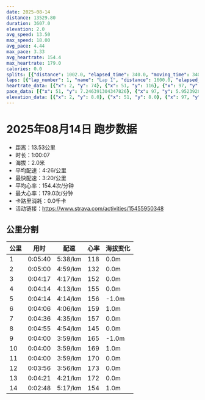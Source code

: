 ```yaml
---
date: 2025-08-14
distance: 13529.80
duration: 3607.0
elevation: 2.0
avg_speed: 13.50
max_speed: 18.00
avg_pace: 4.44
max_pace: 3.33
avg_heartrate: 154.4
max_heartrate: 179.0
calories: 0.0
splits: [{"distance": 1002.0, "elapsed_time": 340.0, "moving_time": 340.0, "average_speed": 2.95, "pace": 5.649728813559321, "average_heartrate": 118.18639053254438, "elevation_difference": 0.0, "split_number": 1}, {"distance": 1001.0, "elapsed_time": 300.0, "moving_time": 300.0, "average_speed": 3.34, "pace": 4.9900299401197605, "average_heartrate": 132.10666666666665, "elevation_difference": 0.0, "split_number": 2}, {"distance": 999.0, "elapsed_time": 257.0, "moving_time": 257.0, "average_speed": 3.89, "pace": 4.284498714652956, "average_heartrate": 152.34630350194553, "elevation_difference": 0.0, "split_number": 3}, {"distance": 1001.0, "elapsed_time": 254.0, "moving_time": 254.0, "average_speed": 3.94, "pace": 4.230126903553299, "average_heartrate": 155.9015748031496, "elevation_difference": 0.0, "split_number": 4}, {"distance": 998.0, "elapsed_time": 254.0, "moving_time": 254.0, "average_speed": 3.93, "pace": 4.24089058524173, "average_heartrate": 156.0236220472441, "elevation_difference": -1.0, "split_number": 5}, {"distance": 999.0, "elapsed_time": 246.0, "moving_time": 246.0, "average_speed": 4.06, "pace": 4.105098522167488, "average_heartrate": 159.6382113821138, "elevation_difference": 1.0, "split_number": 6}, {"distance": 1000.5, "elapsed_time": 276.0, "moving_time": 276.0, "average_speed": 3.63, "pace": 4.591377410468319, "average_heartrate": 157.09057971014494, "elevation_difference": 0.0, "split_number": 7}, {"distance": 1001.5, "elapsed_time": 295.0, "moving_time": 295.0, "average_speed": 3.39, "pace": 4.916430678466076, "average_heartrate": 145.12542372881356, "elevation_difference": 0.0, "split_number": 8}, {"distance": 1000.0, "elapsed_time": 240.0, "moving_time": 240.0, "average_speed": 4.17, "pace": 3.996810551558753, "average_heartrate": 165.55416666666667, "elevation_difference": -1.0, "split_number": 9}, {"distance": 1001.0, "elapsed_time": 240.0, "moving_time": 240.0, "average_speed": 4.17, "pace": 3.996810551558753, "average_heartrate": 169.1875, "elevation_difference": 1.0, "split_number": 10}, {"distance": 1001.0, "elapsed_time": 240.0, "moving_time": 240.0, "average_speed": 4.17, "pace": 3.996810551558753, "average_heartrate": 170.47916666666666, "elevation_difference": 0.0, "split_number": 11}, {"distance": 997.0, "elapsed_time": 236.0, "moving_time": 236.0, "average_speed": 4.22, "pace": 3.9494549763033175, "average_heartrate": 173.3728813559322, "elevation_difference": 0.0, "split_number": 12}, {"distance": 999.5, "elapsed_time": 261.0, "moving_time": 261.0, "average_speed": 3.83, "pace": 4.351618798955613, "average_heartrate": 172.43295019157088, "elevation_difference": 0.0, "split_number": 13}, {"distance": 529.3, "elapsed_time": 168.0, "moving_time": 168.0, "average_speed": 3.15, "pace": 5.291015873015873, "average_heartrate": 154.77380952380952, "elevation_difference": 1.0, "split_number": 14}]
laps: [{"lap_number": 1, "name": "Lap 1", "distance": 1600.0, "elapsed_time": 535.0, "moving_time": 535.0, "average_speed": 2.99, "pace": 5.574147157190635, "average_heartrate": 118.66666666666667, "max_heartrate": 129, "start_date": "2025-08-14 19:41:41+00:00", "elevation_difference": 0.0}, {"lap_number": 2, "name": "Lap 2", "distance": 5000.0, "elapsed_time": 1259.0, "moving_time": 1259.0, "average_speed": 3.97, "pace": 4.19816120906801, "average_heartrate": 155.54054054054055, "max_heartrate": 164, "start_date": "2025-08-14 19:50:37+00:00", "elevation_difference": 0.0}, {"lap_number": 3, "name": "Lap 3", "distance": 1129.46, "elapsed_time": 363.0, "moving_time": 363.0, "average_speed": 3.11, "pace": 5.359067524115756, "average_heartrate": 145.88888888888889, "max_heartrate": 165, "start_date": "2025-08-14 20:11:36+00:00", "elevation_difference": 0.0}, {"lap_number": 4, "name": "Lap 4", "distance": 5000.0, "elapsed_time": 1184.0, "moving_time": 1184.0, "average_speed": 4.22, "pace": 3.9494549763033175, "average_heartrate": 170.13513513513513, "max_heartrate": 179, "start_date": "2025-08-14 20:17:40+00:00", "elevation_difference": 4.0}, {"lap_number": 5, "name": "Lap 5", "distance": 800.38, "elapsed_time": 264.0, "moving_time": 264.0, "average_speed": 3.03, "pace": 5.50056105610561, "average_heartrate": 156.6, "max_heartrate": 159, "start_date": "2025-08-14 20:37:25+00:00", "elevation_difference": 0.0}]
heartrate_data: [{"x": 2, "y": 74}, {"x": 51, "y": 116}, {"x": 97, "y": 121}, {"x": 142, "y": 123}, {"x": 187, "y": 124}, {"x": 231, "y": 120}, {"x": 277, "y": 121}, {"x": 322, "y": 123}, {"x": 366, "y": 125}, {"x": 410, "y": 122}, {"x": 458, "y": 126}, {"x": 501, "y": 129}, {"x": 542, "y": 134}, {"x": 578, "y": 141}, {"x": 612, "y": 150}, {"x": 647, "y": 147}, {"x": 682, "y": 151}, {"x": 717, "y": 152}, {"x": 752, "y": 152}, {"x": 787, "y": 151}, {"x": 822, "y": 154}, {"x": 857, "y": 156}, {"x": 891, "y": 154}, {"x": 925, "y": 155}, {"x": 960, "y": 154}, {"x": 993, "y": 157}, {"x": 1028, "y": 156}, {"x": 1063, "y": 156}, {"x": 1097, "y": 157}, {"x": 1132, "y": 157}, {"x": 1167, "y": 156}, {"x": 1202, "y": 155}, {"x": 1236, "y": 158}, {"x": 1270, "y": 153}, {"x": 1305, "y": 157}, {"x": 1339, "y": 157}, {"x": 1373, "y": 156}, {"x": 1407, "y": 159}, {"x": 1441, "y": 159}, {"x": 1476, "y": 157}, {"x": 1509, "y": 158}, {"x": 1543, "y": 161}, {"x": 1576, "y": 161}, {"x": 1609, "y": 162}, {"x": 1641, "y": 160}, {"x": 1675, "y": 161}, {"x": 1708, "y": 163}, {"x": 1739, "y": 164}, {"x": 1773, "y": 164}, {"x": 1806, "y": 165}, {"x": 1855, "y": 146}, {"x": 1898, "y": 144}, {"x": 1941, "y": 145}, {"x": 1985, "y": 139}, {"x": 2026, "y": 143}, {"x": 2069, "y": 141}, {"x": 2112, "y": 145}, {"x": 2155, "y": 145}, {"x": 2188, "y": 153}, {"x": 2219, "y": 160}, {"x": 2252, "y": 165}, {"x": 2283, "y": 164}, {"x": 2317, "y": 163}, {"x": 2350, "y": 166}, {"x": 2382, "y": 166}, {"x": 2414, "y": 166}, {"x": 2446, "y": 167}, {"x": 2480, "y": 170}, {"x": 2512, "y": 169}, {"x": 2544, "y": 169}, {"x": 2578, "y": 170}, {"x": 2609, "y": 169}, {"x": 2642, "y": 169}, {"x": 2673, "y": 170}, {"x": 2707, "y": 171}, {"x": 2739, "y": 169}, {"x": 2771, "y": 170}, {"x": 2804, "y": 171}, {"x": 2836, "y": 172}, {"x": 2869, "y": 170}, {"x": 2901, "y": 170}, {"x": 2934, "y": 171}, {"x": 2965, "y": 172}, {"x": 2997, "y": 172}, {"x": 3031, "y": 173}, {"x": 3062, "y": 172}, {"x": 3095, "y": 173}, {"x": 3126, "y": 175}, {"x": 3158, "y": 175}, {"x": 3189, "y": 176}, {"x": 3220, "y": 177}, {"x": 3251, "y": 177}, {"x": 3283, "y": 176}, {"x": 3313, "y": 178}, {"x": 3343, "y": 179}, {"x": 3394, "y": 159}, {"x": 3439, "y": 155}, {"x": 3481, "y": 157}, {"x": 3525, "y": 155}, {"x": 3568, "y": 157}]
pace_data: [{"x": 51, "y": 7.246391304347826}, {"x": 97, "y": 5.952392857142857}, {"x": 142, "y": 5.376354838709677}, {"x": 187, "y": 5.952392857142857}, {"x": 231, "y": 5.5555666666666665}, {"x": 277, "y": 5.952392857142857}, {"x": 322, "y": 5.376354838709677}, {"x": 366, "y": 5.050515151515151}, {"x": 410, "y": 5.208343749999999}, {"x": 458, "y": 5.952392857142857}, {"x": 501, "y": 5.376354838709677}, {"x": 542, "y": 4.504513513513513}, {"x": 578, "y": 4.2735128205128206}, {"x": 612, "y": 4.629638888888889}, {"x": 647, "y": 4.166675}, {"x": 682, "y": 3.968261904761904}, {"x": 717, "y": 5.050515151515151}, {"x": 752, "y": 3.968261904761904}, {"x": 787, "y": 4.385973684210526}, {"x": 822, "y": 4.166675}, {"x": 857, "y": 4.629638888888889}, {"x": 891, "y": 4.166675}, {"x": 925, "y": 3.968261904761904}, {"x": 960, "y": 4.504513513513513}, {"x": 993, "y": 3.787886363636363}, {"x": 1028, "y": 4.385973684210526}, {"x": 1063, "y": 4.385973684210526}, {"x": 1097, "y": 4.166675}, {"x": 1132, "y": 4.166675}, {"x": 1167, "y": 3.968261904761904}, {"x": 1202, "y": 4.385973684210526}, {"x": 1236, "y": 3.968261904761904}, {"x": 1270, "y": 4.385973684210526}, {"x": 1305, "y": 3.968261904761904}, {"x": 1339, "y": 3.968261904761904}, {"x": 1373, "y": 4.166675}, {"x": 1407, "y": 4.2735128205128206}, {"x": 1441, "y": 3.968261904761904}, {"x": 1476, "y": 4.2735128205128206}, {"x": 1509, "y": 4.385973684210526}, {"x": 1543, "y": 3.787886363636363}, {"x": 1576, "y": 3.787886363636363}, {"x": 1609, "y": 4.065048780487805}, {"x": 1641, "y": 3.787886363636363}, {"x": 1675, "y": 4.504513513513513}, {"x": 1708, "y": 4.166675}, {"x": 1739, "y": 3.875976744186046}, {"x": 1773, "y": 4.2735128205128206}, {"x": 1806, "y": 7.246391304347826}, {"x": 1855, "y": 5.208343749999999}, {"x": 1898, "y": 5.050515151515151}, {"x": 1941, "y": 5.376354838709677}, {"x": 1985, "y": 5.208343749999999}, {"x": 2026, "y": 5.5555666666666665}, {"x": 2069, "y": 5.050515151515151}, {"x": 2112, "y": 5.050515151515151}, {"x": 2155, "y": 5.050515151515151}, {"x": 2188, "y": 3.875976744186046}, {"x": 2219, "y": 3.875976744186046}, {"x": 2252, "y": 4.065048780487805}, {"x": 2283, "y": 4.166675}, {"x": 2317, "y": 4.166675}, {"x": 2350, "y": 3.968261904761904}, {"x": 2382, "y": 3.968261904761904}, {"x": 2414, "y": 3.968261904761904}, {"x": 2446, "y": 3.7037111111111107}, {"x": 2480, "y": 4.385973684210526}, {"x": 2512, "y": 3.968261904761904}, {"x": 2544, "y": 3.875976744186046}, {"x": 2578, "y": 3.968261904761904}, {"x": 2609, "y": 4.385973684210526}, {"x": 2642, "y": 3.968261904761904}, {"x": 2673, "y": 4.065048780487805}, {"x": 2707, "y": 4.2735128205128206}, {"x": 2739, "y": 3.968261904761904}, {"x": 2771, "y": 4.065048780487805}, {"x": 2804, "y": 3.875976744186046}, {"x": 2836, "y": 4.166675}, {"x": 2869, "y": 4.065048780487805}, {"x": 2901, "y": 3.875976744186046}, {"x": 2934, "y": 3.968261904761904}, {"x": 2965, "y": 3.7037111111111107}, {"x": 2997, "y": 4.166675}, {"x": 3031, "y": 4.065048780487805}, {"x": 3062, "y": 3.787886363636363}, {"x": 3095, "y": 4.065048780487805}, {"x": 3126, "y": 3.875976744186046}, {"x": 3158, "y": 3.787886363636363}, {"x": 3189, "y": 3.4722291666666667}, {"x": 3220, "y": 3.875976744186046}, {"x": 3251, "y": 3.875976744186046}, {"x": 3283, "y": 3.4722291666666667}, {"x": 3313, "y": 3.875976744186046}, {"x": 3343, "y": 3.7037111111111107}, {"x": 3394, "y": 5.952392857142857}, {"x": 3439, "y": 4.761914285714285}, {"x": 3481, "y": 5.208343749999999}, {"x": 3525, "y": 5.5555666666666665}, {"x": 3568, "y": 5.5555666666666665}]
elevation_data: [{"x": 2, "y": 8.0}, {"x": 51, "y": 8.0}, {"x": 97, "y": 8.0}, {"x": 142, "y": 8.0}, {"x": 187, "y": 8.0}, {"x": 231, "y": 8.0}, {"x": 277, "y": 8.0}, {"x": 322, "y": 8.0}, {"x": 366, "y": 8.0}, {"x": 410, "y": 8.0}, {"x": 458, "y": 8.0}, {"x": 501, "y": 7.0}, {"x": 542, "y": 8.0}, {"x": 578, "y": 8.0}, {"x": 612, "y": 8.0}, {"x": 647, "y": 8.0}, {"x": 682, "y": 7.0}, {"x": 717, "y": 8.0}, {"x": 752, "y": 7.0}, {"x": 787, "y": 8.0}, {"x": 822, "y": 8.0}, {"x": 857, "y": 8.0}, {"x": 891, "y": 8.0}, {"x": 925, "y": 7.0}, {"x": 960, "y": 8.0}, {"x": 993, "y": 7.0}, {"x": 1028, "y": 8.0}, {"x": 1063, "y": 8.0}, {"x": 1097, "y": 8.0}, {"x": 1132, "y": 8.0}, {"x": 1167, "y": 7.0}, {"x": 1202, "y": 7.0}, {"x": 1236, "y": 7.0}, {"x": 1270, "y": 7.0}, {"x": 1305, "y": 8.0}, {"x": 1339, "y": 8.0}, {"x": 1373, "y": 8.0}, {"x": 1407, "y": 7.0}, {"x": 1441, "y": 7.0}, {"x": 1476, "y": 7.0}, {"x": 1509, "y": 7.0}, {"x": 1543, "y": 8.0}, {"x": 1576, "y": 8.0}, {"x": 1609, "y": 8.0}, {"x": 1641, "y": 8.0}, {"x": 1675, "y": 8.0}, {"x": 1708, "y": 8.0}, {"x": 1739, "y": 7.0}, {"x": 1773, "y": 8.0}, {"x": 1806, "y": 8.0}, {"x": 1855, "y": 8.0}, {"x": 1898, "y": 8.0}, {"x": 1941, "y": 8.0}, {"x": 1985, "y": 8.0}, {"x": 2026, "y": 8.0}, {"x": 2069, "y": 8.0}, {"x": 2112, "y": 8.0}, {"x": 2155, "y": 8.0}, {"x": 2188, "y": 8.0}, {"x": 2219, "y": 8.0}, {"x": 2252, "y": 7.0}, {"x": 2283, "y": 7.0}, {"x": 2317, "y": 8.0}, {"x": 2350, "y": 8.0}, {"x": 2382, "y": 8.0}, {"x": 2414, "y": 8.0}, {"x": 2446, "y": 7.0}, {"x": 2480, "y": 7.0}, {"x": 2512, "y": 7.0}, {"x": 2544, "y": 8.0}, {"x": 2578, "y": 8.0}, {"x": 2609, "y": 8.0}, {"x": 2642, "y": 8.0}, {"x": 2673, "y": 8.0}, {"x": 2707, "y": 8.0}, {"x": 2739, "y": 8.0}, {"x": 2771, "y": 8.0}, {"x": 2804, "y": 8.0}, {"x": 2836, "y": 8.0}, {"x": 2869, "y": 8.0}, {"x": 2901, "y": 8.0}, {"x": 2934, "y": 8.0}, {"x": 2965, "y": 8.0}, {"x": 2997, "y": 8.0}, {"x": 3031, "y": 8.0}, {"x": 3062, "y": 8.0}, {"x": 3095, "y": 8.0}, {"x": 3126, "y": 8.0}, {"x": 3158, "y": 8.0}, {"x": 3189, "y": 8.0}, {"x": 3220, "y": 8.0}, {"x": 3251, "y": 8.0}, {"x": 3283, "y": 8.0}, {"x": 3313, "y": 8.0}, {"x": 3343, "y": 8.0}, {"x": 3394, "y": 8.0}, {"x": 3439, "y": 8.0}, {"x": 3481, "y": 8.0}, {"x": 3525, "y": 9.0}, {"x": 3568, "y": 9.0}]
---
```


# 2025年08月14日 跑步数据

- 距离：13.53公里
- 时长：1:00:07
- 海拔：2.0米
- 平均配速：4:26/公里
- 最快配速：3:20/公里
- 平均心率：154.4次/分钟
- 最大心率：179.0次/分钟
- 卡路里消耗：0.0千卡
- 活动链接：https://www.strava.com/activities/15455950348

## 公里分割

| 公里 | 用时 | 配速 | 心率 | 海拔变化 |
|------|------|------|------|------|
| 1 | 0:05:40 | 5:38/km | 118 | 0.0m |
| 2 | 0:05:00 | 4:59/km | 132 | 0.0m |
| 3 | 0:04:17 | 4:17/km | 152 | 0.0m |
| 4 | 0:04:14 | 4:13/km | 155 | 0.0m |
| 5 | 0:04:14 | 4:14/km | 156 | -1.0m |
| 6 | 0:04:06 | 4:06/km | 159 | 1.0m |
| 7 | 0:04:36 | 4:35/km | 157 | 0.0m |
| 8 | 0:04:55 | 4:54/km | 145 | 0.0m |
| 9 | 0:04:00 | 3:59/km | 165 | -1.0m |
| 10 | 0:04:00 | 3:59/km | 169 | 1.0m |
| 11 | 0:04:00 | 3:59/km | 170 | 0.0m |
| 12 | 0:03:56 | 3:56/km | 173 | 0.0m |
| 13 | 0:04:21 | 4:21/km | 172 | 0.0m |
| 14 | 0:02:48 | 5:17/km | 154 | 1.0m |

